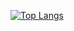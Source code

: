 [![Top Langs](https://github-readme-stats.vercel.app/api/top-langs/?username=Hafflationist&layout=compact&theme=radical)](https://github.com/anuraghazra/github-readme-stats) 
